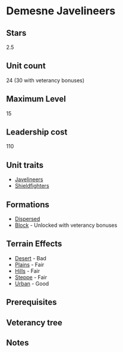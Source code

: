 # Demesne Javelineers

## Stars
2.5

## Unit count
24 (30 with veterancy bonuses)

## Maximum Level
15

## Leadership cost
110

## Unit traits
* [Javelineers](../../unit-traits/javelineers.md)
* [Shieldfighters](../../unit-traits/shieldfighters.md)

## Formations
* [Dispersed](../../formations/dispersed.md)
* [Block](../../formations/block.md) - Unlocked with veterancy bonuses

## Terrain Effects
* [Desert](../../terrain-effects/desert) - Bad
* [Plains](../../terrain-effects/plains) - Fair
* [Hills](../../terrain-effects/hills) - Fair
* [Steppe](../../terrain-effects/steppe) - Fair
* [Urban](../../terrain-effects/urban) - Good

## Prerequisites

## Veterancy tree

## Notes
